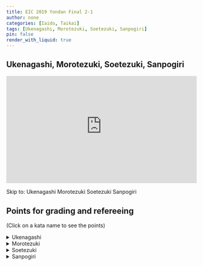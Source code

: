 ```yaml
---
title: EIC 2019 Yondan Final 2-1
author: none
categories: [Iaido, Taikai]
tags: [Ukenagashi, Morotezuki, Soetezuki, Sanpogiri]
pin: false
render_with_liquid: true
---
```


## Ukenagashi, Morotezuki, Soetezuki, Sanpogiri

<style>
.yt {
  position: relative;
  display: block;
  width: 100%; /* width of iframe wrapper */
  height: 0;
  margin: auto;
  padding: 0% 0% 56.25%; /* 16:9 ratio */
  overflow: hidden;
}
.yt iframe {
  position: absolute;
  top: 0; bottom: 0; left: 0;
  width: 100%;
  height: 100%;
  border: 0;
}
</style>


<div class="yt">
  <iframe name="recording" width="560" height="315" src="https://www.youtube-nocookie.com/embed/XMZ8VNIQjkE?start=0" allow="autoplay;" allowfullscreen></iframe>
</div>

Skip to: <a href="https://www.youtube-nocookie.com/embed/XMZ8VNIQjkE?start=114&autoplay=1" style="text-decoration: none;" target="recording">Ukenagashi</a> <a href="https://www.youtube-nocookie.com/embed/XMZ8VNIQjkE?start=162&autoplay=1" style="text-decoration: none;" target="recording">Morotezuki</a> <a href="https://www.youtube-nocookie.com/embed/XMZ8VNIQjkE?start=209&autoplay=1" style="text-decoration: none;" target="recording">Soetezuki</a> <a href="https://www.youtube-nocookie.com/embed/XMZ8VNIQjkE?start=253&autoplay=1" style="text-decoration: none;" target="recording">Sanpogiri</a> 

<!--VID2
<div class="yt">
  <iframe width="560" height="315" src="https://www.youtube-nocookie.com/embed/XMZ8VNIQjkE2?start=02" allowfullscreen></iframe>
</div>
VID2-->
<!--timestamps2-->
## Points for grading and refereeing
(Click on a kata name to see the points)


<details>
<summary>
Ukenagashi
</summary>
<blockquote>
a. When the parry is made, does it protect the upper body?<br>
b. Is the left foot brought back behind the right foot and the cut made along the Kesa line?<br>
c. After the cut has been made, is the left hand in front of the navel and the sword tip a little below horizontal?
</blockquote>
</details>

<details>
<summary>
Morotezuki
</summary>
<blockquote>
a. Is the initial cut correctly made from the opponent's upper head down to their chin when making Nuki Uchi?<br>
b. Does the performer bring their left foot up behind their right? Is Chudan No Kamae correctly made and the sword thrust into the correct target of the body? Is the thrust made with certainty?<br>
c. Does the performer bring their sword above their head in a parrying action when pulling it out from the first opponent?
</blockquote>
</details>

<details>
<summary>
Soetezuki
</summary>
<blockquote>
a. When the initial diagonal cut is made from the opponent's right shoulder down through to the waist, is the right hand at the height of the navel and the sword tip slightly above the horizontal level?<br>
b. Is the sword held securely between the left thumb and forefinger with the right hand near the hip?<br>
c. Does the right hand finish in front of the navel after making the thrust and does the thrusting action adequately reach the opponent's body?<br>
d. When showing Zanshin, is the right elbow naturally straight and the right hand no higher or lower than the chest level?
</blockquote>
</details>

<details>
<summary>
Sanpogiri
</summary>
<blockquote>
a. Is the initial cut to the first opponent made through the correct diagonal angle from the top right side of the head down to the base of the chin?<br>
b. Is the cut to the opponent on the left performed without hesitation?<br>
c. Is the sword brought up to Furikaburi with a parrying action and does the last cut finish at the horizontal?
</blockquote>
</details>

